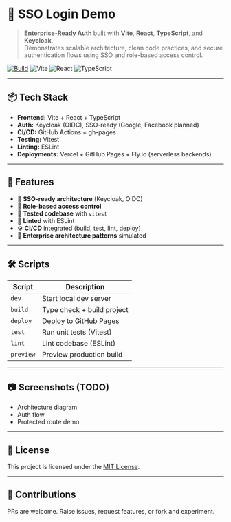 # 🔐 SSO Login Demo

> **Enterprise-Ready Auth** built with **Vite**, **React**, **TypeScript**, and **Keycloak**.  
> Demonstrates scalable architecture, clean code practices, and secure authentication flows using SSO and role-based access control.

[![Build](https://img.shields.io/github/actions/workflow/status/th3N0m4d/mock-sso-portal/deploy.yml?branch=main)](https://github.com/th3N0m4d/mock-sso-portal/actions)
![Vite](https://img.shields.io/badge/built%20with-Vite-646CFF.svg?logo=vite&logoColor=white)
![React](https://img.shields.io/badge/react-%2320232a.svg?style=flat&logo=react&logoColor=%2361DAFB)
![TypeScript](https://img.shields.io/badge/typescript-007acc.svg?logo=typescript&logoColor=white)

---

## 📦 Tech Stack

- **Frontend:** Vite + React + TypeScript
- **Auth:** Keycloak (OIDC), SSO-ready (Google, Facebook planned)
- **CI/CD:** GitHub Actions + gh-pages
- **Testing:** Vitest
- **Linting:** ESLint
- **Deployments:** Vercel + GitHub Pages + Fly.io (serverless backends)

---

## 🚀 Features

- 🔐 **SSO-ready architecture** (Keycloak, OIDC)
- 🧠 **Role-based access control**
- 🧪 **Tested codebase** with `vitest`
- 🧹 **Linted** with ESLint
- ⚙️ **CI/CD** integrated (build, test, lint, deploy)
- 📐 **Enterprise architecture patterns** simulated

---

## 🛠️ Scripts

| Script      | Description                  |
|-------------|------------------------------|
| `dev`       | Start local dev server       |
| `build`     | Type check + build project   |
| `deploy`    | Deploy to GitHub Pages       |
| `test`      | Run unit tests (Vitest)      |
| `lint`      | Lint codebase (ESLint)       |
| `preview`   | Preview production build     |

---

## 📷 Screenshots (TODO)

- Architecture diagram
- Auth flow
- Protected route demo

---

## 📄 License

This project is licensed under the [MIT License](./LICENSE).

---

## 🙌 Contributions

PRs are welcome. Raise issues, request features, or fork and experiment.

